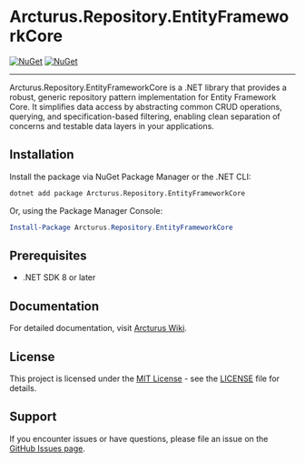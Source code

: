 # Arcturus.Repository.EntityFrameworkCore

[![NuGet](https://img.shields.io/nuget/dt/Arcturus.Repository.EntityFrameworkCore.svg)](https://www.nuget.org/packages/Arcturus.Repository.EntityFrameworkCore) 
[![NuGet](https://img.shields.io/nuget/vpre/Arcturus.Repository.EntityFrameworkCore.svg)](https://www.nuget.org/packages/Arcturus.Repository.EntityFrameworkCore)

---

Arcturus.Repository.EntityFrameworkCore is a .NET library that provides a robust, generic repository pattern implementation for Entity Framework Core. It simplifies data access by abstracting common CRUD operations, querying, and specification-based filtering, enabling clean separation of concerns and testable data layers in your applications.

## Installation

Install the package via NuGet Package Manager or the .NET CLI:

```bash
dotnet add package Arcturus.Repository.EntityFrameworkCore
```

Or, using the Package Manager Console:

```powershell
Install-Package Arcturus.Repository.EntityFrameworkCore
```

## Prerequisites

- .NET SDK 8 or later

## Documentation

For detailed documentation, visit [Arcturus Wiki](https://github.com/cloudfy/Arcturus/wiki).

## License

This project is licensed under the [MIT License](LICENSE) - see the [LICENSE](LICENSE) file for details.

## Support

If you encounter issues or have questions, please file an issue on the [GitHub Issues page](https://github.com/cloudfy/Arcturus/issues).

